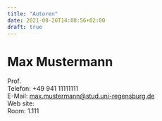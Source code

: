 ```yaml
---
title: "Autoren"
date: 2021-08-26T14:08:56+02:00
draft: true
---
```


# Max Mustermann
Prof. \
Telefon: +49 941 11111111 \
E-Mail: max.mustermann@stud.uni-regensburg.de \
Web site: \
Room: 1.111 
